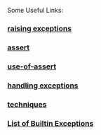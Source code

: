 Some Useful Links:

### [raising exceptions](https://docs.python.org/3/tutorial/errors.html#raising-exceptions)
### [assert](https://docs.python.org/3/reference/simple_stmts.html#the-assert-statement)
### [use-of-assert](https://stackoverflow.com/questions/5142418/what-is-the-use-of-assert-in-python)
### [handling exceptions](https://docs.python.org/3/tutorial/errors.html#handling-exceptions)
### [techniques](https://doughellmann.com/blog/2009/06/19/python-exception-handling-techniques/)
### [List of Builtin Exceptions](https://docs.python.org/3/library/exceptions.html#bltin-exceptions)
